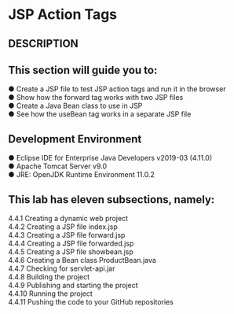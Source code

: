 # JSP Action Tags
## DESCRIPTION

## This section will guide you to:

● Create a JSP file to test JSP action tags and run it in the browser\
● Show how the forward tag works with two JSP files\
● Create a Java Bean class to use in JSP\
● See how the useBean tag works in a separate JSP file

 

## Development Environment

● Eclipse IDE for Enterprise Java Developers v2019-03 (4.11.0)\
● Apache Tomcat Server v9.0\
● JRE: OpenJDK Runtime Environment 11.0.2

 

## This lab has eleven subsections, namely:

4.4.1 Creating a dynamic web project\
4.4.2 Creating a JSP file index.jsp\
4.4.3 Creating a JSP file forward.jsp\
4.4.4 Creating a JSP file forwarded.jsp\
4.4.5 Creating a JSP file showbean.jsp\
4.4.6 Creating a Bean class ProductBean.java\
4.4.7 Checking for servlet-api.jar\
4.4.8 Building the project\
4.4.9 Publishing and starting the project\
4.4.10 Running the project\
4.4.11 Pushing the code to your GitHub repositories
